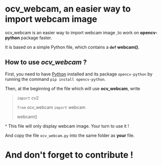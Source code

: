 # **ocv_webcam**, an easier way to import webcam image

ocv_webcam is an easier way to import webcam image ,to work on **opencv-python** package faster.

It is based on a simple Python file, which contains a **`def` webcam()**.

## How to use *ocv_webcam* ?

First, you need to have [Python](https://www.python.org/) installed and its package `opencv-python` by running the command `pip install opencv-python`.

Then, at the beginning of the file which will use **ocv_webcam**, write 

> `import` cv2
>
> `from` ocv_webcam `import` webcam
> 
> webcam()

  ^ This file will only display webcam image. Your turn to use it !  

And copy the file `ocv_webcam.py` into the same folder as **your** file.

# And don't forget to contribute !
